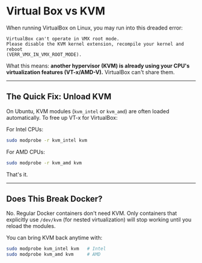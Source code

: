 # Virtual Box vs KVM

When running VirtualBox on Linux, you may run into this dreaded error:

```
VirtualBox can't operate in VMX root mode.
Please disable the KVM kernel extension, recompile your kernel and reboot
(VERR_VMX_IN_VMX_ROOT_MODE).
```

What this means: **another hypervisor (KVM) is already using your CPU's
virtualization features (VT-x/AMD-V).** VirtualBox can't share them.

---

## The Quick Fix: Unload KVM

On Ubuntu, KVM modules (`kvm_intel` or `kvm_amd`) are often loaded
automatically. To free up VT-x for VirtualBox:

For Intel CPUs:

``` bash
sudo modprobe -r kvm_intel kvm
```

For AMD CPUs:

``` bash
sudo modprobe -r kvm_amd kvm
```

That's it.

---

## Does This Break Docker?

No. Regular Docker containers don't need KVM. Only containers that explicitly
use `/dev/kvm` (for nested virtualization) will stop working until you reload
the modules.

You can bring KVM back anytime with:

``` bash
sudo modprobe kvm_intel kvm   # Intel
sudo modprobe kvm_amd kvm     # AMD
```
